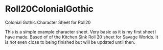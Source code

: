 # Roll20ColonialGothic
Colonial Gothic Character Sheet for Roll20


This is a simple example character sheet. Very basic as it is my first sheet I have made. Based of of the Kitchen Sink Roll 20 sheet for Savage Worlds. It is not even close to being finished but will be updated until then.
